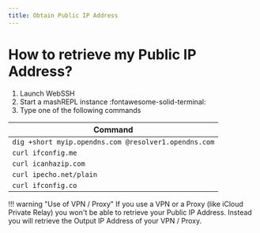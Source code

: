```yaml
---
title: Obtain Public IP Address
---
```


# How to retrieve my Public IP Address?
1. Launch WebSSH
2. Start a mashREPL instance :fontawesome-solid-terminal:
3. Type one of the following commands

| Command |
| --- |
| `dig +short myip.opendns.com @resolver1.opendns.com` |
| `curl ifconfig.me` |
| `curl icanhazip.com` |
| `curl ipecho.net/plain` |
| `curl ifconfig.co` |

!!! warning "Use of VPN / Proxy"
    If you use a VPN or a Proxy (like iCloud Private Relay) you won't be able to retrieve your Public IP Address. Instead you will retrieve the Output IP Address of your VPN / Proxy.